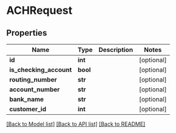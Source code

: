 # ACHRequest

## Properties
Name | Type | Description | Notes
------------ | ------------- | ------------- | -------------
**id** | **int** |  | [optional] 
**is_checking_account** | **bool** |  | [optional] 
**routing_number** | **str** |  | [optional] 
**account_number** | **str** |  | [optional] 
**bank_name** | **str** |  | [optional] 
**customer_id** | **int** |  | [optional] 

[[Back to Model list]](../README.md#documentation-for-models) [[Back to API list]](../README.md#documentation-for-api-endpoints) [[Back to README]](../README.md)


